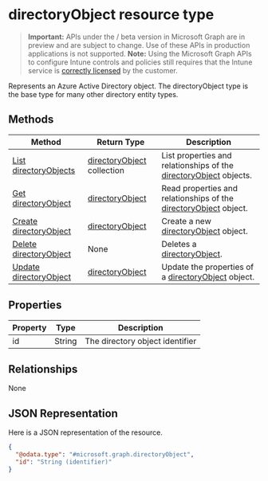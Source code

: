 ﻿# directoryObject resource type

> **Important:** APIs under the / beta version in Microsoft Graph are in preview and are subject to change. Use of these APIs in production applications is not supported.
> **Note:** Using the Microsoft Graph APIs to configure Intune controls and policies still requires that the Intune service is [correctly licensed](https://go.microsoft.com/fwlink/?linkid=839381) by the customer.

Represents an Azure Active Directory object. The directoryObject type is the base type for many other directory entity types.
## Methods
|Method|Return Type|Description|
|---|---|---|
|[List directoryObjects](https://developer.microsoft.com/en-us/graph/docs/api-reference/beta/api/api/intune_mam_directoryobject_list.md)|[directoryObject](https://developer.microsoft.com/en-us/graph/docs/api-reference/beta/api/resources/intune_mam_directoryobject.md) collection|List properties and relationships of the [directoryObject](https://developer.microsoft.com/en-us/graph/docs/api-reference/beta/api/resources/intune_mam_directoryobject.md) objects.|
|[Get directoryObject](https://developer.microsoft.com/en-us/graph/docs/api-reference/beta/api/api/intune_mam_directoryobject_get.md)|[directoryObject](https://developer.microsoft.com/en-us/graph/docs/api-reference/beta/api/resources/intune_mam_directoryobject.md)|Read properties and relationships of the [directoryObject](https://developer.microsoft.com/en-us/graph/docs/api-reference/beta/api/resources/intune_mam_directoryobject.md) object.|
|[Create directoryObject](https://developer.microsoft.com/en-us/graph/docs/api-reference/beta/api/api/intune_mam_directoryobject_create.md)|[directoryObject](https://developer.microsoft.com/en-us/graph/docs/api-reference/beta/api/resources/intune_mam_directoryobject.md)|Create a new [directoryObject](https://developer.microsoft.com/en-us/graph/docs/api-reference/beta/api/resources/intune_mam_directoryobject.md) object.|
|[Delete directoryObject](https://developer.microsoft.com/en-us/graph/docs/api-reference/beta/api/api/intune_mam_directoryobject_delete.md)|None|Deletes a [directoryObject](https://developer.microsoft.com/en-us/graph/docs/api-reference/beta/api/resources/intune_mam_directoryobject.md).|
|[Update directoryObject](https://developer.microsoft.com/en-us/graph/docs/api-reference/beta/api/api/intune_mam_directoryobject_update.md)|[directoryObject](https://developer.microsoft.com/en-us/graph/docs/api-reference/beta/api/resources/intune_mam_directoryobject.md)|Update the properties of a [directoryObject](https://developer.microsoft.com/en-us/graph/docs/api-reference/beta/api/resources/intune_mam_directoryobject.md) object.|

## Properties
|Property|Type|Description|
|---|---|---|
|id|String|The directory object identifier|

## Relationships
None
## JSON Representation
Here is a JSON representation of the resource.
<!-- {
  "blockType": "resource",
  "keyProperty": "id",
  "@odata.type": "microsoft.graph.directoryObject"
}
-->
```json
{
  "@odata.type": "#microsoft.graph.directoryObject",
  "id": "String (identifier)"
}
```



